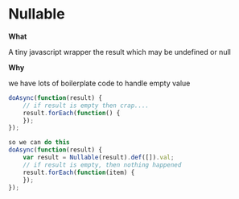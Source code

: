 # Nullable

**What**

A tiny javascript wrapper the result which may be undefined or null

**Why**

we have lots of boilerplate code to handle empty value

```javascript
doAsync(function(result) {
    // if result is empty then crap....
    result.forEach(function() {
    });
});

```

```javascript
so we can do this
doAsync(function(result) {
    var result = Nullable(result).def([]).val;
    // if result is empty, then nothing happened
    result.forEach(function(item) {
    });
});
```
